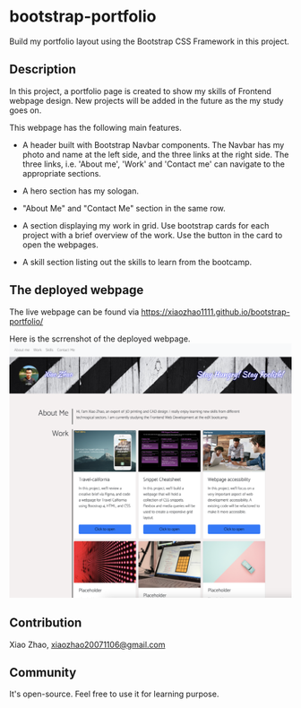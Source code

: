 # bootstrap-portfolio
Build my portfolio layout using the Bootstrap CSS Framework in this project.

## Description
In this project, a portfolio page is created to show my skills of Frontend webpage design. New projects will be added in the future as the my study goes on.

This webpage has the following main features.
* A header built with Bootstrap Navbar components. The Navbar has my photo and name at the left side, and the three links at the right side. The three links, i.e. 'About me', 'Work' and 'Contact me' can navigate to the appropriate sections.

* A hero section has my sologan.

* "About Me" and "Contact Me" section in the same row.

* A section displaying my work in grid. Use bootstrap cards for each project with a brief overview of the work. Use the button in the card to open the webpages.

* A skill section listing out the skills to learn from the bootcamp.


## The deployed webpage  
The live webpage can be found via https://xiaozhao1111.github.io/bootstrap-portfolio/

Here is the scrrenshot of the deployed webpage.
![Bootstrap portfolio webpage](/images/webpage.png)

## Contribution
Xiao Zhao, xiaozhao20071106@gmail.com

## Community
It's open-source. Feel free to use it for learning purpose.
